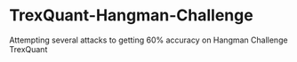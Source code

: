 # TrexQuant-Hangman-Challenge
Attempting several attacks to getting 60% accuracy on Hangman Challenge TrexQuant
